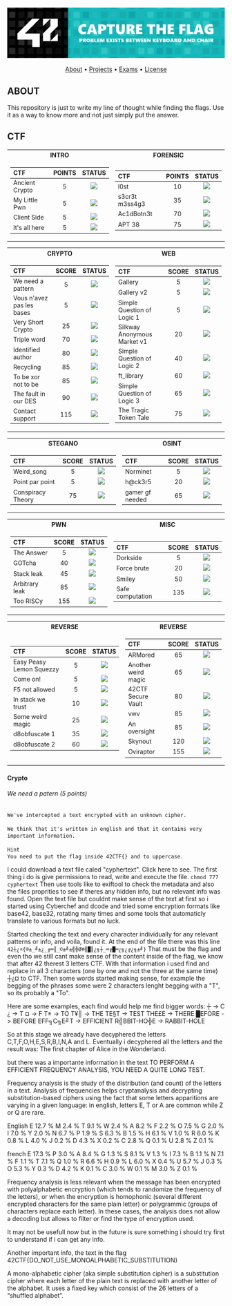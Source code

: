 <p align="center">
  <img src="https://github.com/jotavare/jotavare/blob/main/42/banner/ctf/ctf_banner.png">
</p>

<p align="center">
	<a href="#about">About</a> •
	<a href="#projects">Projects</a> •
	<a href="#exams">Exams</a> •
	<a href="#license">License</a>
</p>

## ABOUT
This repository is just to write my line of thought while finding the flags.
Use it as a way to know more and not just simply put the answer.

## CTF
<div align="center">
<table>
<tr><th>INTRO</th><th>FORENSIC</th></tr>
<tr><td>

| CTF | POINTS | STATUS |
| :--- | :---: | :---: |
| Ancient Crypto	| 5 | <img src="https://img.shields.io/badge/done-sucess" /> |
| My Little Pwn		| 5 | <img src="https://img.shields.io/badge/done-sucess" /> |
| Client Side		| 5 | <img src="https://img.shields.io/badge/done-sucess" /> |
| It's all here		| 5 | <img src="https://img.shields.io/badge/done-sucess" /> |

</td><td>

| CTF | POINTS | STATUS |
| :--- | :---: | :---: |
| l0st			| 10 | <img src="https://img.shields.io/badge/waiting-red" /> |
| s3cr3t m3ss4g3	| 35 | <img src="https://img.shields.io/badge/waiting-red" /> |
| Ac1dBotn3t		| 70 | <img src="https://img.shields.io/badge/waiting-red" /> |
| APT 38		| 75 | <img src="https://img.shields.io/badge/waiting-red" /> |

</td></tr> </table>
</div>

<div align="center">
<table>
<tr><th>CRYPTO</th><th>WEB</th></tr>
<tr><td>

| CTF | SCORE | STATUS |
| :--- | :---: | :---: |
| We need a pattern		| 5 | <img src="https://img.shields.io/badge/done-sucess" /> |
| Vous n'avez pas les bases	| 5 | <img src="https://img.shields.io/badge/done-sucess" /> |
| Very Short Crypto		| 25 | <img src="https://img.shields.io/badge/waiting-red" /> |
| Triple word			| 70 | <img src="https://img.shields.io/badge/waiting-red" /> |
| Identified author		| 80 | <img src="https://img.shields.io/badge/waiting-red" /> |
| Recycling			| 85 | <img src="https://img.shields.io/badge/waiting-red" /> |
| To be xor not to be		| 85 | <img src="https://img.shields.io/badge/waiting-red" /> |
| The fault in our DES		| 90 | <img src="https://img.shields.io/badge/waiting-red" /> |
| Contact support		| 115 | <img src="https://img.shields.io/badge/waiting-red" /> |

</td><td>

| CTF | SCORE | STATUS |
| :--- | :---: | :---: |
| Gallery			| 5 | <img src="https://img.shields.io/badge/waiting-red" /> |
| Gallery v2			| 5 | <img src="https://img.shields.io/badge/waiting-red" /> |
| Simple Question of Logic 1	| 5 | <img src="https://img.shields.io/badge/waiting-red" /> |
| Silkway Anonymous Market v1	| 20 | <img src="https://img.shields.io/badge/waiting-red" /> |
| Simple Question of Logic 2	| 40 | <img src="https://img.shields.io/badge/waiting-red" /> |
| ft_library			| 60 | <img src="https://img.shields.io/badge/waiting-red" /> |
| Simple Question of Logic 3	| 65 | <img src="https://img.shields.io/badge/waiting-red" /> |
| The Tragic Token Tale		| 75 | <img src="https://img.shields.io/badge/waiting-red" /> |

</td></tr> </table>
</div>

<div align="center">
<table>
<tr><th>STEGANO</th><th>OSINT</th></tr>
<tr><td>

| CTF | SCORE | STATUS |
| :--- | :---: | :---: |
|  Weird_song		| 5	| <img src="https://img.shields.io/badge/waiting-red" /> |
| Point par point	| 5	| <img src="https://img.shields.io/badge/waiting-red" /> |
| Conspiracy Theory	| 75	| <img src="https://img.shields.io/badge/waiting-red" /> |

</td><td>

| CTF | SCORE | STATUS |
| :--- | :---: | :---: |
| Norminet		| 5 | <img src="https://img.shields.io/badge/waiting-red" /> |
| h@ck3r5		| 20 | <img src="https://img.shields.io/badge/waiting-red" /> |
| gamer gf needed	| 65 | <img src="https://img.shields.io/badge/waiting-red" /> |

</td></tr> </table>
</div>

<div align="center">
<table>
<tr><th>PWN</th><th>MISC</th></tr>
<tr><td>

| CTF | SCORE | STATUS |
| :--- | :---: | :---: |
| The Answer		| 5	| <img src="https://img.shields.io/badge/done-sucess" /> |
| GOTcha		| 40	| <img src="https://img.shields.io/badge/waiting-red" /> |
| Stack leak		| 45	| <img src="https://img.shields.io/badge/waiting-red" /> |
| Arbitrary leak	| 85	| <img src="https://img.shields.io/badge/waiting-red" /> |
| Too RISCy		| 155	| <img src="https://img.shields.io/badge/waiting-red" /> |

</td><td>

| CTF | SCORE | STATUS |
| :--- | :---: | :---: |
| Dorkside		| 5 | <img src="https://img.shields.io/badge/done-sucess" /> |
| Force brute		| 20 | <img src="https://img.shields.io/badge/waiting-red" /> |
| Smiley		| 50 | <img src="https://img.shields.io/badge/waiting-red" /> |
| Safe computation	| 135 | <img src="https://img.shields.io/badge/waiting-red" /> |

</td></tr> </table>
</div>

<div align="center">
<table>
<tr><th>REVERSE</th><th>REVERSE</th></tr>
<tr><td>

| CTF | SCORE | STATUS |
| :--- | :---: | :---: |
| Easy Peasy Lemon Squezzy	| 5   | <img src="https://img.shields.io/badge/done-sucess" /> |
| Come on!			| 5   | <img src="https://img.shields.io/badge/waiting-red" /> |
| F5 not allowed		| 5   | <img src="https://img.shields.io/badge/waiting-red" /> |
| In stack we trust		| 10  | <img src="https://img.shields.io/badge/waiting-red" /> |
| Some weird magic		| 25  | <img src="https://img.shields.io/badge/waiting-red" /> |
| d8obfuscate 1			| 35  | <img src="https://img.shields.io/badge/waiting-red" /> |
| d8obfuscate 2			| 60  | <img src="https://img.shields.io/badge/waiting-red" /> |

</td><td>

| CTF | SCORE | STATUS |
| :--- | :---: | :---: |
| ARMored			| 65  | <img src="https://img.shields.io/badge/waiting-red" /> |
| Another weird magic		| 65  | <img src="https://img.shields.io/badge/waiting-red" /> |
| 42CTF Secure Vault		| 80  | <img src="https://img.shields.io/badge/waiting-red" /> |
| vwv				| 85  | <img src="https://img.shields.io/badge/waiting-red" /> |
| An oversight			| 85  | <img src="https://img.shields.io/badge/waiting-red" /> |
| Skynout			| 120 | <img src="https://img.shields.io/badge/waiting-red" /> |
| Oviraptor			| 155 | <img src="https://img.shields.io/badge/waiting-red" /> |

</td></tr> </table>
</div>











#### Crypto
###### We need a patern (5 points)

```
We've intercepted a text encrypted with an unknown cipher.

We think that it's written in english and that it contains very important information.

Hint
You need to put the flag inside 42CTF{} and to uppercase.
```

I could download a text file caled "cyphertext". Click here to see.
The first thing i do is give permissions to read, write and execute the file. `chmod 777 cyphertext`
Then use tools like to exiftool to check the metadata and also the files proprities to see if theres any hidden info, but no relevant info was found.
Open the text file but couldnt make sense of the text at first so i started using Cyberchef and dcode and tried some encryption formats like base42, base32, rotating many times and some tools that automaticly translate to various formats but no luck.

Started checking the text and every character individually for any relevant patterns or info, and voila, found it.
At the end of the file there was this line `42┼¿¤{®±_╝±¿_╔═║_©±╝±╣╬Ø¥╣█║¿╗┼_═╔█═¿╗¿╔¿╗±╝}`
That must be the flag and even tho we still cant make sense of the content inside of the flag, we know that after 42 therest 3 letters CTF.
With that information i used find and replace in all 3 characters (one by one and not the three at the same time) ┼¿¤ to CTF.
Then some words started making sense, for example the begging of the phrases some were 2 characters lenght begging with a "T", so its probably a "To".

Here are some examples, each find would help me find bigger words:
┼ -> C
¿ -> T
¤ -> F
T± -> TO
T¥║ -> THE
TE§T -> TEST
THE£E -> THERE
█EFORE -> BEFORE
EFF╗C╗E╝T -> EFFICIENT
R╣BBIT-HO╬E -> RABBIT-HOLE

So at this stage we already have decyphered the letters C,T,F,O,H,E,S,R,B,I,N,A and L.
Eventually i decyphered all the letters and the result was:
The first chapter of Alice in the Wonderland.

but there was a importante information in the text
TO PERFORM A EFFICIENT FREQUENCY ANALYSIS, YOU NEED A QUITE LONG TEST.

Frequency analysis is the study of the distribution (and count) of the letters in a text. Analysis of frequencies helps cryptanalysis and decrypting substitution-based ciphers using the fact that some letters apparitions are varying in a given language: in english, letters E, T or A are common while Z or Q are rare.

English
E	12.7 %	M	2.4 %
T	9.1 %	W	2.4 %
A	8.2 %	F	2.2 %
O	7.5 %	G	2.0 %
I	7.0 %	Y	2.0 %
N	6.7 %	P	1.9 %
S	6.3 %	B	1.5 %
H	6.1 %	V	1.0 %
R	6.0 %	K	0.8 %
L	4.0 %	J	0.2 %
D	4.3 %	X	0.2 %
C	2.8 %	Q	0.1 %
U	2.8 %	Z	0.1 %

french
E	17.3 %	P	3.0 %
A	8.4 %	G	1.3 %
S	8.1 %	V	1.3 %
I	7.3 %	B	1.1 %
N	7.1 %	F	1.1 %
T	7.1 %	Q	1.0 %
R	6.6 %	H	0.9 %
L	6.0 %	X	0.4 %
U	5.7 %	J	0.3 %
O	5.3 %	Y	0.3 %
D	4.2 %	K	0.1 %
C	3.0 %	W	0.1 %
M	3.0 %	Z	0.1 %

Frequency analysis is less relevant when the message has been encrypted with polyalphabetic encryption (which tends to randomize the frequency of the letters), or when the encryption is homophonic (several different encrypted characters for the same plain letter) or polygrammic (groups of characters replace each letter). In these cases, the analysis does not allow a decoding but allows to filter or find the type of encryption used.

It may not be usefull now but in the future is sure something i should try first to understand if i can get any info.

Another important info, the text in the flag 42CTF{DO_NOT_USE_MONOALPHABETIC_SUBSTITUTION}

A mono-alphabetic cipher (aka simple substitution cipher) is a substitution cipher where each letter of the plain text is replaced with another letter of the alphabet. It uses a fixed key which consist of the 26 letters of a “shuffled alphabet”.
